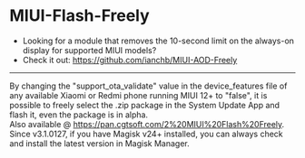 # MIUI-Flash-Freely

- Looking for a module that removes the 10-second limit on the always-on display for supported MIUI models?  
- Check it out: <https://github.com/ianchb/MIUI-AOD-Freely>  
--------


By changing the "support_ota_validate" value in the device_features file of any available Xiaomi or Redmi phone running MIUI 12+ to "false", it is possible to freely select the .zip package in the System Update App and flash it, even the package is in alpha.  
Also available @ <https://pan.cgtsoft.com/2%20MIUI%20Flash%20Freely>.  
Since v3.1.0127, if you have Magisk v24+ installed, you can always check and install the latest version in Magisk Manager.
